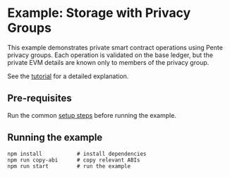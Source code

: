 # Example: Storage with Privacy Groups

This example demonstrates private smart contract operations using Pente privacy groups. Each operation is validated on the base ledger, but the private EVM details are known only to members of the privacy group.

See the [tutorial](https://lf-decentralized-trust-labs.github.io/paladin/head/examples/private-storage/) for a detailed explanation.

## Pre-requisites

Run the common [setup steps](../README.md) before running the example.

## Running the example

```shell
npm install           # install dependencies
npm run copy-abi      # copy relevant ABIs
npm run start         # run the example
```
